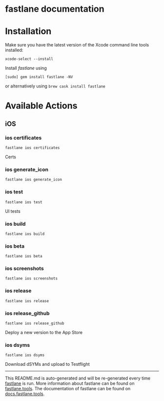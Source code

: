 fastlane documentation
================
# Installation

Make sure you have the latest version of the Xcode command line tools installed:

```
xcode-select --install
```

Install _fastlane_ using
```
[sudo] gem install fastlane -NV
```
or alternatively using `brew cask install fastlane`

# Available Actions
## iOS
### ios certificates
```
fastlane ios certificates
```
Certs
### ios generate_icon
```
fastlane ios generate_icon
```

### ios test
```
fastlane ios test
```
UI tests
### ios build
```
fastlane ios build
```

### ios beta
```
fastlane ios beta
```

### ios screenshots
```
fastlane ios screenshots
```

### ios release
```
fastlane ios release
```

### ios release_github
```
fastlane ios release_github
```
Deploy a new version to the App Store
### ios dsyms
```
fastlane ios dsyms
```
Download dSYMs and upload to Testflight

----

This README.md is auto-generated and will be re-generated every time [fastlane](https://fastlane.tools) is run.
More information about fastlane can be found on [fastlane.tools](https://fastlane.tools).
The documentation of fastlane can be found on [docs.fastlane.tools](https://docs.fastlane.tools).
